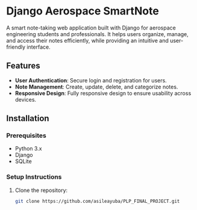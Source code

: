 # Django Aerospace SmartNote

A smart note-taking web application built with Django for aerospace engineering students and professionals. It helps users organize, manage, and access their notes efficiently, while providing an intuitive and user-friendly interface.

## Features

- **User Authentication**: Secure login and registration for users.
- **Note Management**: Create, update, delete, and categorize notes.
- **Responsive Design**: Fully responsive design to ensure usability across devices.

## Installation

### Prerequisites

- Python 3.x
- Django
- SQLite 

### Setup Instructions

1. Clone the repository:

   ```bash
   git clone https://github.com/asileayuba/PLP_FINAL_PROJECT.git
